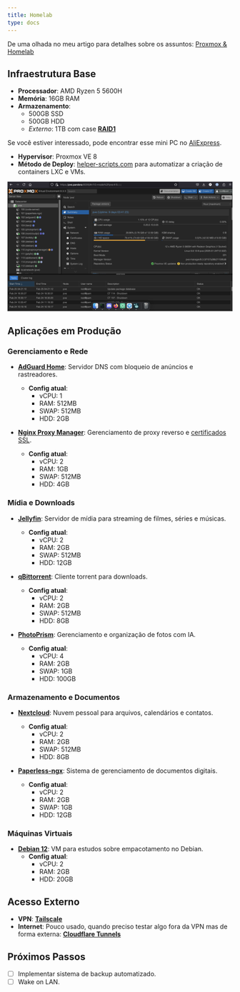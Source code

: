 ```yaml
---
title: Homelab 
type: docs
---
```


De uma olhada no meu artigo para detalhes sobre os assuntos: [Proxmox & Homelab](https://guisso.dev/misc/proxmox-debian-day/)

## Infraestrutura Base

- **Processador**: AMD Ryzen 5 5600H
- **Memória**: 16GB RAM
- **Armazenamento**: 
    - 500GB SSD
    - 500GB HDD
    - *Externo*: 1TB com case [**RAID1**](https://a.aliexpress.com/_mOk3SUj)

Se você estiver interessado, pode encontrar esse mini PC no [AliExpress](https://pt.aliexpress.com/item/1005003443853901.html).

- **Hypervisor**: Proxmox VE 8
- **Método de Deploy**: [helper-scripts.com](https://helper-scripts.com) para automatizar a criação de containers LXC e VMs.

![proxmox VE 8 screenshot](pve-2025-fev.png)

## Aplicações em Produção

### Gerenciamento e Rede
- **[AdGuard Home](https://community-scripts.github.io/ProxmoxVE/scripts?id=adguard)**: Servidor DNS com bloqueio de anúncios e rastreadores.
  - **Config atual**:
    - vCPU: 1
    - RAM: 512MB
    - SWAP: 512MB
    - HDD: 2GB

- **[Nginx Proxy Manager](https://community-scripts.github.io/ProxmoxVE/scripts?id=nginxproxymanager)**: Gerenciamento de proxy reverso e [certificados SSL](/linux/commands/#openssl---gerar-certificado-autoassinado).
  - **Config atual**:
    - vCPU: 2
    - RAM: 1GB
    - SWAP: 512MB
    - HDD: 4GB

### Mídia e Downloads
- **[Jellyfin](https://community-scripts.github.io/ProxmoxVE/scripts?id=jellyfin)**: Servidor de mídia para streaming de filmes, séries e músicas.
  - **Config atual**:
    - vCPU: 2
    - RAM: 2GB
    - SWAP: 512MB
    - HDD: 12GB

- **[qBittorrent](https://community-scripts.github.io/ProxmoxVE/scripts?id=qbittorrent)**: Cliente torrent para downloads.
  - **Config atual**:
    - vCPU: 2
    - RAM: 2GB
    - SWAP: 512MB
    - HDD: 8GB

- **[PhotoPrism](https://community-scripts.github.io/ProxmoxVE/scripts?id=photoprism)**: Gerenciamento e organização de fotos com IA.
  - **Config atual**:
    - vCPU: 4
    - RAM: 2GB
    - SWAP: 1GB
    - HDD: 100GB

### Armazenamento e Documentos
- **[Nextcloud](https://community-scripts.github.io/ProxmoxVE/scripts?id=nextcloudpi)**: Nuvem pessoal para arquivos, calendários e contatos.
  - **Config atual**:
    - vCPU: 2
    - RAM: 2GB
    - SWAP: 512MB
    - HDD: 8GB

- **[Paperless-ngx](https://community-scripts.github.io/ProxmoxVE/scripts?id=paperless-ngx)**: Sistema de gerenciamento de documentos digitais.
  - **Config atual**:
    - vCPU: 2
    - RAM: 2GB
    - SWAP: 1GB
    - HDD: 12GB

### Máquinas Virtuais
- **[Debian 12](https://community-scripts.github.io/ProxmoxVE/scripts?id=debian-vm)**: VM para estudos sobre empacotamento no Debian.
  - **Config atual**:
    - vCPU: 2
    - RAM: 2GB
    - HDD: 20GB

## Acesso Externo

- **VPN**: [**Tailscale**](https://tailscale.com/)
- **Internet**: Pouco usado, quando preciso testar algo fora da VPN mas de forma externa: [**Cloudflare Tunnels**](https://developers.cloudflare.com/cloudflare-one/connections/connect-networks/)
## Próximos Passos

- [ ] Implementar sistema de backup automatizado.
- [ ] Wake on LAN.
